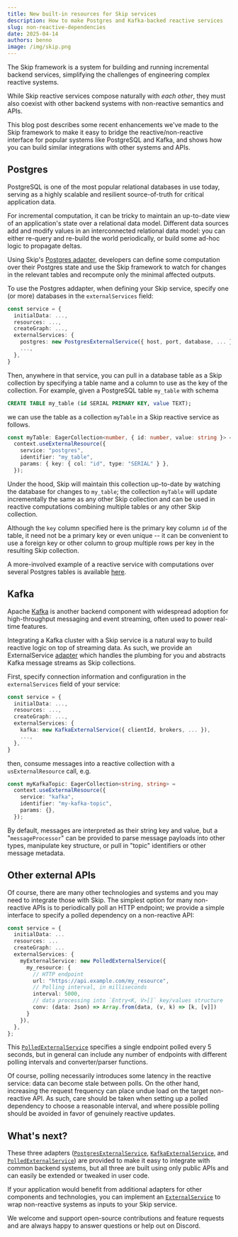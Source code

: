 ```yaml
---
title: New built-in resources for Skip services
description: How to make Postgres and Kafka-backed reactive services
slug: non-reactive-dependencies
date: 2025-04-14
authors: benno
image: /img/skip.png
---
```


The Skip framework is a system for building and running incremental backend services, simplifying the challenges of engineering complex reactive systems.

While Skip reactive services compose naturally with *each other*, they must also coexist with other backend systems with non-reactive semantics and APIs.

This blog post describes some recent enhancements we've made to the Skip framework to make it easy to bridge the reactive/non-reactive interface for popular systems like PostgreSQL and Kafka, and shows how you can build similar integrations with other systems and APIs.

<!--truncate-->

## Postgres

PostgreSQL is one of the most popular relational databases in use today, serving as a highly scalable and resilient source-of-truth for critical application data.

For incremental computation, it can be tricky to maintain an up-to-date view of an application's state over a relational data model.
Different data sources add and modify values in an interconnected relational data model: you can either re-query and re-build the world periodically, or build some ad-hoc logic to propagate deltas.

Using Skip's [Postgres adapter](https://skiplabs.io/docs/api/adapters/postgres/classes/PostgresExternalService), developers can define some computation over their Postgres state and use the Skip framework to watch for changes in the relevant tables and recompute only the minimal affected outputs.

To use the Postgres addapter, when defining your Skip service, specify one (or more) databases in the `externalServices` field:

```typescript
const service = {
  initialData: ...,
  resources: ...,
  createGraph: ...,
  externalServices: {
    postgres: new PostgresExternalService({ host, port, database, ... }),
    ...,
  },
}
```

Then, anywhere in that service, you can pull in a database table as a Skip collection by specifying a table name and a column to use as the key of the collection.
For example, given a PostgreSQL table `my_table` with schema

```sql
CREATE TABLE my_table (id SERIAL PRIMARY KEY, value TEXT);
```

we can use the table as a collection `myTable` in a Skip reactive service as follows.

```typescript
const myTable: EagerCollection<number, { id: number, value: string }> =
  context.useExternalResource({
    service: "postgres",
    identifier: "my_table",
    params: { key: { col: "id", type: "SERIAL" } },
  });
```

Under the hood, Skip will maintain this collection up-to-date by watching the database for changes to `my_table`; the collection `myTable` will update incrementally the same as any other Skip collection and can be used in reactive computations combining multiple tables or any other Skip collection.

Although the `key` column specified here is the primary key column `id` of the table, it need not be a primary key or even unique -- it can be convenient to use a foreign key or other column to group multiple rows per key in the resulting Skip collection.

A more-involved example of a reactive service with computations over several Postgres tables is available [here](https://github.com/SkipLabs/skip/tree/main/examples/hackernews).

## Kafka

Apache [Kafka](https://kafka.apache.org) is another backend component with widespread adoption for high-throughput messaging and event streaming, often used to power real-time features.

Integrating a Kafka cluster with a Skip service is a natural way to build reactive logic on top of streaming data.
As such, we provide an ExternalService [adapter](https://skiplabs.io/docs/api/adapters/kafka/classes/KafkaExternalService) which handles the plumbing for you and abstracts Kafka message streams as Skip collections.

First, specify connection information and configuration in the `externalServices` field of your service:

```typescript
const service = {
  initialData: ...,
  resources: ...,
  createGraph: ...,
  externalServices: {
    kafka: new KafkaExternalService({ clientId, brokers, ... }),
    ...,
  },
}
```

then, consume messages into a reactive collection with a `usExternalResource` call, e.g.

```typescript
const myKafkaTopic: EagerCollection<string, string> =
  context.useExternalResource({
    service: "kafka",
    identifier: "my-kafka-topic",
    params: {},
  });
```

By default, messages are interpreted as their string key and value, but a "`messageProcessor`" can be provided to parse message payloads into other types, manipulate key structure, or pull in "topic" identifiers or other message metadata.


## Other external APIs

Of course, there are many other technologies and systems and you may need to integrate those with Skip.
The simplest option for many non-reactive APIs is to periodically poll an HTTP endpoint; we provide a simple interface to specify a polled dependency on a non-reactive API:

```typescript
const service = {
  initialData: ...
  resources: ...
  createGraph: ...
  externalServices: {
    myExternalService: new PolledExternalService({
      my_resource: {
        // HTTP endpoint
        url: "https://api.example.com/my_resource",
        // Polling interval, in milliseconds
        interval: 5000,
        // data processing into `Entry<K, V>[]` key/values structure
        conv: (data: Json) => Array.from(data, (v, k) => [k, [v]])
      }
    }),
  },
};
```

This [`PolledExternalService`](https://skiplabs.io/docs/api/helpers/classes/PolledExternalService) specifies a single endpoint polled every 5 seconds, but in general can include any number of endpoints with different polling intervals and converter/parser functions.

Of course, polling necessarily introduces some latency in the reactive service: data can become stale between polls.
On the other hand, increasing the request frequency can place undue load on the target non-reactive API.
As such, care should be taken when setting up a polled dependency to choose a reasonable interval, and where possible polling should be avoided in favor of genuinely reactive updates.


## What's next?

These three adapters ([`PostgresExternalService`](https://skiplabs.io/docs/api/adapters/postgres/classes/PostgresExternalService), [`KafkaExternalService`](https://skiplabs.io/docs/api/adapters/kafka/classes/KafkaExternalService), and [`PolledExternalService`](https://skiplabs.io/docs/api/helpers/classes/PolledExternalService)) are provided to make it easy to integrate with common backend systems, but all three are built using only public APIs and can easily be extended or tweaked in user code.

If your application would benefit from additional adapters for other components and technologies, you can implement an [`ExternalService`](https://skiplabs.io/docs/api/core/interfaces/ExternalService) to wrap non-reactive systems as inputs to your Skip service.

We welcome and support open-source contributions and feature requests and are always happy to answer questions or help out on Discord.

